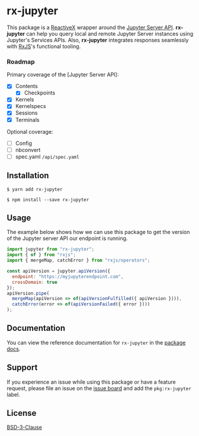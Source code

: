 # rx-jupyter

This package is a [ReactiveX](http://reactivex.io/) wrapper around the [Jupyter Server API](http://jupyter-api.surge.sh/). **rx-jupyter** can help you query local and remote Jupyter Server instances using Jupyter's Services APIs. Also, **rx-jupyter** integrates responses seamlessly with [RxJS](https://rxjs-dev.firebaseapp.com/)'s functional tooling.

### Roadmap

Primary coverage of the [Jupyter Server API]:

- [x] Contents
  - [x] Checkpoints
- [x] Kernels
- [x] Kernelspecs
- [x] Sessions
- [x] Terminals

Optional coverage:

- [ ] Config
- [ ] nbconvert
- [ ] spec.yaml `/api/spec.yaml`

## Installation

```
$ yarn add rx-jupyter
```

```
$ npm install --save rx-jupyter
```

## Usage

The example below shows how we can use this package to get the version of the Jupyter server API our endpoint is running.

```javascript
import jupyter from "rx-jupyter";
import { of } from "rxjs";
import { mergeMap, catchError } from "rxjs/operators";

const apiVersion = jupyter.apiVersion({
  endpoint: "https://myjupyterendpoint.com",
  crossDomain: true
});
apiVersion.pipe(
  mergeMap(apiVersion => of(apiVersionFulfilled({ apiVersion }))),
  catchError(error => of(apiVersionFailed({ error })))
);
```

## Documentation

You can view the reference documentation for `rx-jupyter` in the [package docs](https://packages.nteract.io/modules/rx_jupyter.html).

## Support

If you experience an issue while using this package or have a feature request, please file an issue on the [issue board](https://github.com/nteract/nteract/issues/new/choose) and add the `pkg:rx-jupyter` label.

## License

[BSD-3-Clause](https://choosealicense.com/licenses/bsd-3-clause/)
